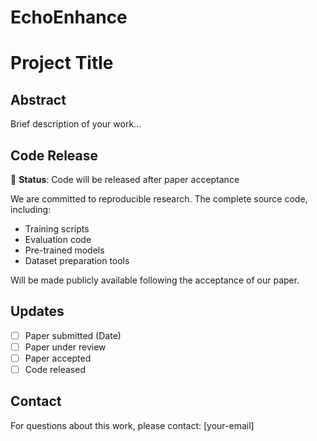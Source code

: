# EchoEnhance
# Project Title

## Abstract
Brief description of your work...

## Code Release
🔄 **Status**: Code will be released after paper acceptance

We are committed to reproducible research. The complete source code, including:
- Training scripts
- Evaluation code  
- Pre-trained models
- Dataset preparation tools

Will be made publicly available following the acceptance of our paper.

## Updates
- [ ] Paper submitted (Date)
- [ ] Paper under review
- [ ] Paper accepted
- [ ] Code released

## Contact
For questions about this work, please contact: [your-email]
